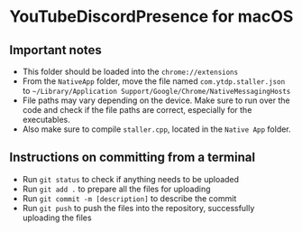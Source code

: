 # YouTubeDiscordPresence for macOS
## Important notes
 - This folder should be loaded into the ```chrome://extensions```
 - From the ```NativeApp``` folder, move the file named ```com.ytdp.staller.json``` to ```~/Library/Application Support/Google/Chrome/NativeMessagingHosts```
 - File paths may vary depending on the device. Make sure to run over the code and check if the file paths are correct, especially for the executables.
 - Also make sure to compile ```staller.cpp```, located in the ```Native App``` folder.
## Instructions on committing from a terminal
 - Run ```git status``` to check if anything needs to be uploaded
 - Run ```git add .``` to prepare all the files for uploading
 - Run ```git commit -m [description]``` to describe the commit
 - Run ```git push``` to push the files into the repository, successfully uploading the files